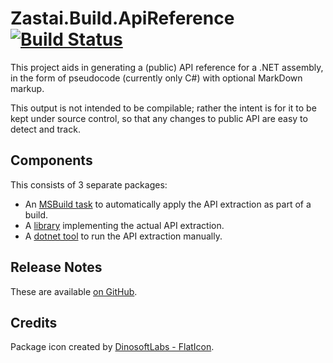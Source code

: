 # Zastai.Build.ApiReference [![Build Status][CI-S]][CI-L]

This project aids in generating a (public) API reference for a .NET
assembly, in the form of pseudocode (currently only C#) with optional
MarkDown markup.

This output is not intended to be compilable; rather the intent is for
it to be kept under source control, so that any changes to public API
are easy to detect and track.

## Components

This consists of 3 separate packages:

- An [MSBuild task][task] to automatically apply the API extraction as
  part of a build.
- A [library][library] implementing the actual API extraction.
- A [dotnet tool][tool] to run the API extraction manually.

## Release Notes

These are available [on GitHub][GHReleases].

## Credits

Package icon created by [DinosoftLabs - FlatIcon][PackageIcon].

[CI-S]: https://github.com/Zastai/Zastai.Build.APIReference/actions/workflows/build.yml/badge.svg
[CI-L]: https://github.com/Zastai/Zastai.Build.APIReference/actions/workflows/build.yml

[task]: Zastai.Build.ApiReference/README.md
[library]: Zastai.Build.ApiReference.Library/README.md
[tool]: Zastai.Build.ApiReference.Tool/README.md

[GHReleases]: https://github.com/Zastai/Zastai.Build.APIReference/releases
[PackageIcon]: https://www.flaticon.com/free-icon/browser_718064
